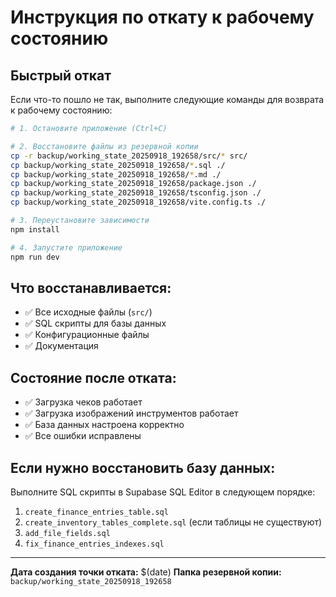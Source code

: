 # Инструкция по откату к рабочему состоянию

## Быстрый откат

Если что-то пошло не так, выполните следующие команды для возврата к рабочему состоянию:

```bash
# 1. Остановите приложение (Ctrl+C)

# 2. Восстановите файлы из резервной копии
cp -r backup/working_state_20250918_192658/src/* src/
cp backup/working_state_20250918_192658/*.sql ./
cp backup/working_state_20250918_192658/*.md ./
cp backup/working_state_20250918_192658/package.json ./
cp backup/working_state_20250918_192658/tsconfig.json ./
cp backup/working_state_20250918_192658/vite.config.ts ./

# 3. Переустановите зависимости
npm install

# 4. Запустите приложение
npm run dev
```

## Что восстанавливается:

- ✅ Все исходные файлы (`src/`)
- ✅ SQL скрипты для базы данных
- ✅ Конфигурационные файлы
- ✅ Документация

## Состояние после отката:

- ✅ Загрузка чеков работает
- ✅ Загрузка изображений инструментов работает
- ✅ База данных настроена корректно
- ✅ Все ошибки исправлены

## Если нужно восстановить базу данных:

Выполните SQL скрипты в Supabase SQL Editor в следующем порядке:

1. `create_finance_entries_table.sql`
2. `create_inventory_tables_complete.sql` (если таблицы не существуют)
3. `add_file_fields.sql`
4. `fix_finance_entries_indexes.sql`

---
**Дата создания точки отката:** $(date)
**Папка резервной копии:** `backup/working_state_20250918_192658`
